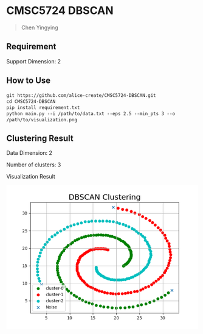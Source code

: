 # CMSC5724 DBSCAN

> Chen Yingying

## Requirement

Support Dimension: 2

## How to Use

```shell
git https://github.com/alice-create/CMSC5724-DBSCAN.git
cd CMSC5724-DBSCAN
pip install requirement.txt
python main.py --i /path/to/data.txt --eps 2.5 --min_pts 3 --o /path/to/visualization.png
```

## Clustering Result

Data Dimension: 2

Number of clusters: 3

Visualization Result

![visualization](https://github.com/alice-create/CMSC5724-DBSCAN/blob/main/visualization.png)

